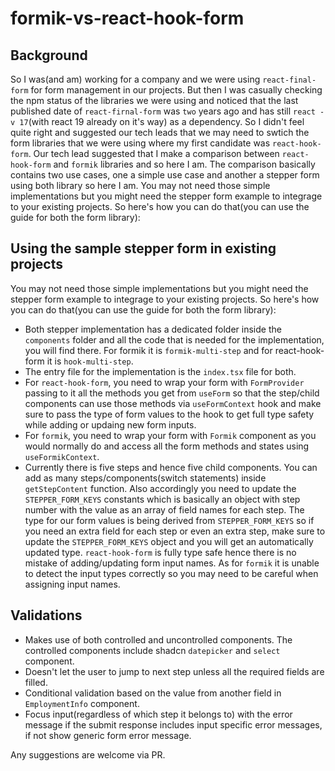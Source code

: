# formik-vs-react-hook-form
## Background
So I was(and am) working for a company and we were using `react-final-form` for form management in our projects. But then I was casually checking the npm status of the libraries we were using and noticed that the last published date of  `react-firnal-form` was `two` years ago and has still `react -v 17`(with react 19 already on it's way) as a dependency. So I didn't feel quite right and suggested our tech leads that we may need to swtich the form libraries that we were using where my first candidate was `react-hook-form`. Our tech lead suggested that I make a comparison between `react-hook-form` and `formik` libraries and so here I am. The comparison basically contains two use cases, one a simple use case and another a stepper form using both library so here I am.
You may not need those simple implementations but you might need the stepper form example to integrage to your existing projects. So here's how you can do that(you can use the guide for both the form library):

## Using the sample stepper form in existing projects 
You may not need those simple implementations but you might need the stepper form example to integrage to your existing projects. So here's how you can do that(you can use the guide for both the form library):

- Both stepper implementation has a dedicated folder inside the `components` folder and all the code that is needed for the implementation, you will find there. For formik it is `formik-multi-step` and for react-hook-form it is `hook-multi-step`.
- The entry file for the implementation is the `index.tsx` file for both.
- For `react-hook-form`, you need to wrap your form with `FormProvider` passing to it all the methods you get from `useForm` so that the step/child components can use those methods via `useFormContext` hook and make sure to pass the type of form values to the hook to get full type safety while adding or updaing new form inputs.
- For `formik`, you need to wrap your form with `Formik` component as you would normally do and access all the form methods and states using `useFormikContext`.
- Currently there is five steps and hence five child components. You can add as many steps/components(switch statements) inside `getStepContent` function. Also accordingly you need to update the `STEPPER_FORM_KEYS` constants which is basically an object with step number with the value as an array of field names for each step. The type for our form values is being derived from `STEPPER_FORM_KEYS` so if you need an extra field for each step or even an extra step, make sure to update the `STEPPER_FORM_KEYS` object and you will get an automatically updated type. `react-hook-form` is fully type safe hence there is no mistake of adding/updating form input names. As for `formik` it is unable to detect the input types correctly so you may need to be careful when assigning input names.

## Validations
- Makes use of both controlled and uncontrolled components. The controlled components include shadcn `datepicker` and `select` component.
- Doesn't let the user to jump to next step unless all the required fields are filled.
- Conditional validation based on the value from another field in `EmploymentInfo` component.
- Focus input(regardless of which step it belongs to) with the error message if the submit response includes input specific error messages, if not show generic form error message.

Any suggestions are welcome via PR.


